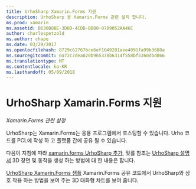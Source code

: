 ```yaml
---
title: UrhoSharp Xamarin.Forms 지원
description: UrhoSharp 용 Xamarin.Forms 관련 설치 합니다.
ms.prod: xamarin
ms.assetid: B630B8BE-3D8D-4CDB-BDB0-9709052AA46C
author: charlespetzold
ms.author: chape
ms.date: 03/29/2017
ms.openlocfilehash: 8729c62767bce6ef1049281aee4091fa99b3608a
ms.sourcegitcommit: 0a72c7dea020b965378b6314f558bf5360dbd066
ms.translationtype: MT
ms.contentlocale: ko-KR
ms.lasthandoff: 05/09/2018
---
```

# <a name="urhosharp-xamarinforms-support"></a>UrhoSharp Xamarin.Forms 지원

_Xamarin.Forms 관련 설정_

UrhoSharp는 Xamarin.Forms는 응용 프로그램에서 호스팅할 수 있습니다. Urho 코드를 PCL에 작성 하 고 플랫폼 간에 공유 될 수 있습니다.

다음이 지침에 따라 [xamarin.forms UrhoSharp 추가](~/xamarin-forms/user-interface/graphics/urhosharp.md), 및를 참조는 [UrhoSharp 설명서](~/graphics-games/urhosharp/using.md) 3D 장면 및 동작을 생성 하는 방법에 대 한 내용은 합니다.

[UrhoSharp Xamarin.Forms 샘플](https://github.com/xamarin/urho-samples/tree/master/FormsSample) Xamarin.Forms 공유 코드에서 UrhoSharp와 상호 작용 하는 방법을 보여 주는 3D 대화형 차트를 보여 줍니다.

